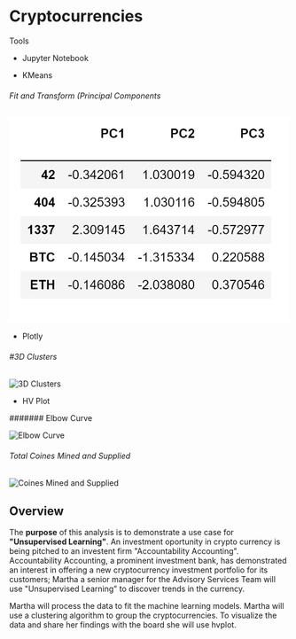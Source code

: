 # Cryptocurrencies

Tools

* Jupyter Notebook

* KMeans

###### Fit and Transform (Principal Components

![Principal Components](https://github.com/wallaceportia/Cryptocurrencies/blob/main/Resources/Principal_Components.PNG)

* Plotly

###### #3D Clusters

![3D Clusters]()

* HV Plot

####### Elbow Curve

![Elbow Curve]()

###### Total Coines Mined and Supplied

![Coines Mined and Supplied]()

## Overview

The __purpose__ of this analysis is to demonstrate a use case for __"Unsupervised Learning"__.  An investment oportunity in crypto currency is being pitched to an investent firm "Accountability Accounting".  Accountability Accounting, a prominent investment bank, has demonstrated an interest in offering a new cryptocurrency investment portfolio for its customers; Martha a senior manager for the Advisory Services Team  will use "Unsupervised Learning" to discover trends in the currency. 

Martha will process the data to fit the machine learning models.  Martha will use a clustering algorithm to group the cryptocurrencies. To visualize the data and share her findings with the board she will use hvplot.
